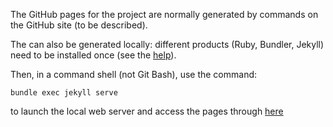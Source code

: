 The GitHub pages for the project are normally generated by commands on the GitHub site (to be described).

The can also be generated locally: different products (Ruby, Bundler, Jekyll) need to be installed once (see the [help](https://docs.github.com/fr/pages)).

Then, in a command shell (not Git Bash), use the command:

```
bundle exec jekyll serve
```

to launch the local web server and access the pages through [here](http://127.0.0.1:4000)